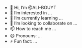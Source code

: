 - 👋 Hi, I’m @ALI-BOUYT
- 👀 I’m interested in ...
- 🌱 I’m currently learning ...
- 💞️ I’m looking to collaborate on ...
- 📫 How to reach me ...
- 😄 Pronouns: ...
- ⚡ Fun fact: ...

<!---
ALI-BOUYT/ALI-BOUYT is a ✨ special ✨ repository because its `README.md` (this file) appears on your GitHub profile.
You can click the Preview link to take a look at your changes.
--->
